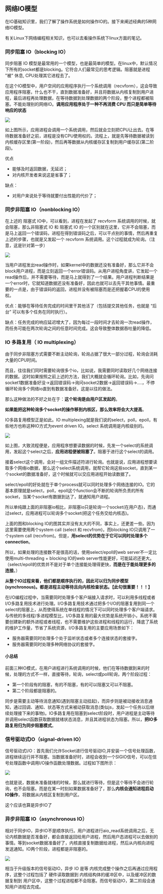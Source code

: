## 网络IO模型
在IO基础知识里，我们了解了操作系统是如何操作IO的。接下来阐述经典的5种网络IO模型。

有关Linux下网络编程相关知识，也可以去看操作系统下linux方面的笔记。

### 同步阻塞 IO（blocking IO）
同步阻塞 IO 模型是最常用的一个模型，也是最简单的模型。在linux中，默认情况下所有的socket都是blocking。它符合人们最常见的思考逻辑。阻塞就是进程 "被" 休息, CPU处理其它进程去了。

在这个IO模型中，用户空间的应用程序执行一个系统调用（recvform），这会导致应用程序阻塞，什么也不干，直到数据准备好，并且将数据从内核复制到用户进程，最后进程再处理数据，在等待数据到处理数据的两个阶段，整个进程都被阻塞。不能处理别的网络IO。**调用应用程序处于一种不再消费 CPU 而只是简单等待响应的状态**

![](image/io1.png)

如上图所示，应用进程会调用一个系统调用，然后就会立刻把CPU让出去。在等待数据准备好之前，进程是没有CPU使用权的。流程上，就是先等待数据被读到内核缓存区里(第一阶段)，然后再等数据从内核缓存区复制到用户缓存区(第二阶段)。

优点
 - 能够及时返回数据，无延迟；
 - 对内核开发者来说这是省事了；

缺点：
 - 对用户来说处于等待就要付出性能的代价了；

### 同步非阻塞 IO（nonblocking IO）
在上述的 阻塞式 IO中，可以看到，进程在发起了 recvform 系统调用的时候，就会阻塞，那么非阻塞式 IO 和 阻塞式 IO 的一个区别就在这里，它并不会阻塞，而是马上返回一个错误码，进程在得到错误码之后，可以干点别的事情，然后再重复上述的步骤，也就是又发起一个 recvform 系统调用。这个过程就成为轮询。（注意，这是针对第一步）

![](image/io2.jpg)

当用户进程发出read操作时，如果kernel中的数据还没有准备好，那么它并不会block用户进程，而是立刻返回一个error错误码。从用户进程角度讲，它发起一个read操作后，并不需要等待，而是马上就得到了一个结果。用户进程判断结果是一个error时，它就知道数据还没有准备好，因此也就可以去先干其他事情。最重要的一点是，由于错误码的返回，进程并没有被阻塞而是还把握着CPU的使用权。

优点：能够在等待任务完成的时间里干其他活了（包括提交其他任务，也就是 “后台” 可以有多个任务在同时执行）。

缺点：任务完成的响应延迟增大了，因为每过一段时间才去轮询一次read操作，而任务可能在两次轮询之间的任意时间完成。这会导致整体数据吞吐量的降低。

### IO 多路复用（ IO multiplexing）
由于同步非阻塞方式需要不断主动轮询，轮询占据了很大一部分过程，轮询会消耗大量的CPU时间。

而且，往往我们同时需要轮询很多个io，比如说，我需要同时读取好几个网络连接的数据。这时如果按照之前上述的方法，我们大概就会循环轮询。比如，先询问socket1数据准备好没->返回错误码->询问socket2数据->返回错误码->....，不停循环轮询多个网络io直到有数据准备好。这是以往的做法。

那么这种做法的不好之处在于：**这个轮询是由用户区发起的**。

**如果能把这种轮询多个socket的操作移到内核区，那么效率将会大大提高**。

IO多路复用模型正是如此。IO multiplexing就是我们说的select，poll，epoll，有些地方也称这种IO方式为event driven IO。select 系统调用是内核级别的。

![](image/io3.jpg)

如上图，大致流程便是，应用程序想要读数据的时候，先发一个select的系统调用，发起这个select之后，**应用进程便被阻塞了**。阻塞于进行这个select的调用。

接着select这个调用，会对一组文件描述符进行轮询。也就是说，应用进程想要读取多个网络io数据，那么这个select系统调用，就帮它轮询这些socket，直到某一个socket的数据准备好，这个时候就可以交应用进程开始读数据了。

select/epoll的好处就在于单个process就可以同时处理多个网络连接的IO。它的基本原理就是select，poll，epoll这个function会不断的轮询所负责的所有socket，当某个socket有数据到达了，就通知用户进程。

所以单纯跟上面的非阻塞io相比，非阻塞io只是轮询一个socket(在用户态)，而通过select，应用进程可以轮询多个socket(把这个任务交给内核态)。

上面的图和blocking IO的图其实并没有太大的不同，事实上，还更差一些。因为这里需要使用两个system call (select 和 recvfrom)，而blocking IO只调用了一个system call (recvfrom)。但是，**用select的优势在于它可以同时处理多个connection**。

所以，如果处理的连接数不是很高的话，使用select/epoll的web server不一定比使用multi-threading + blocking IO的web server性能更好，可能延迟还更大。（select/epoll的优势并不是对于单个连接能处理得更快，**而是在于能处理更多的连接**。）

**从整个IO过程来看，他们都是顺序执行的，因此可以归为同步模型(synchronous)。都是进程主动等待且向内核检查状态。【此句很重要！！！】**

在I/O编程过程中，当需要同时处理多个客户端接入请求时，可以利用多线程或者I/O多路复用技术进行处理。I/O多路复用技术通过把多个I/O的阻塞复用到同一个select的阻塞上，从而使得系统在单线程的情况下可以同时处理多个客户端请求。与传统的多线程/多进程模型比，I/O多路复用的最大优势是系统开销小，系统不需要创建新的额外进程或者线程，也不需要维护这些进程和线程的运行，降底了系统的维护工作量，节省了系统资源，I/O多路复用的主要应用场景如下：
 - 服务器需要同时处理多个处于监听状态或者多个连接状态的套接字。
 - 服务器需要同时处理多种网络协议的套接字。

#### 小总结
前面三种IO模式，在用户进程进行系统调用的时候，他们在等待数据到来的时候，处理的方式不一样，直接等待，轮询，select或poll轮询，两个阶段过程：

 - 第一个阶段有的阻塞，有的不阻塞，有的可以阻塞又可以不阻塞。
 - 第二个阶段都是阻塞的。

同步是需要主动等待消息通知(遇到阻塞主动挂起)，而异步则是被动接收消息通知，通过回调、通知、状态等方式来被动获取消息(类似js，发起一个任务以后继续处理接下来的事物)。IO多路复用在阻塞到select阶段时，用户进程是主动等待并调用select函数获取数据就绪状态消息，并且其进程状态为阻塞。所以，**把IO多路复用归为同步阻塞模式**。

###  信号驱动式IO（signal-driven IO）
信号驱动式I/O：首先我们允许Socket进行信号驱动IO,并安装一个信号处理函数，进程继续运行并不阻塞。当数据准备好时，进程会收到一个SIGIO信号，可以在信号处理函数中调用I/O操作函数处理数据。过程如下图所示：

![](image/io4.png)

也就是说，数据未准备就绪的时候，那么就进行等待，但是这个等待不会进行轮询，也不会阻塞。而是在某一时刻如果数据准备好了，那么**内核会通知进程启动IO操作**，将数据从内核区复制到用户区。

这个应该也算是异步IO了

### 异步非阻塞 IO（asynchronous IO）
相对于同步IO，异步IO不是顺序执行。用户进程进行aio_read系统调用之后，无论内核数据是否准备好，都会直接返回给用户进程，然后用户态进程可以去做别的事情。等到socket数据准备好了，内核直接复制数据给进程，然后从内核向进程发送通知。IO两个阶段，进程都是非阻塞的。

![](image/io5.png)

相当于升级版本的信号驱动IO，异步 IO 是等 内核完成整个操作之后再通过应用程序，这整个过程包括了 硬件读取数据到 内核结构体的缓冲区中，以及缓冲区的数据复制到 用户区中，这整个过程进程都不会阻塞。而信号驱动IO，第二阶段会通知用户进程去完成。
